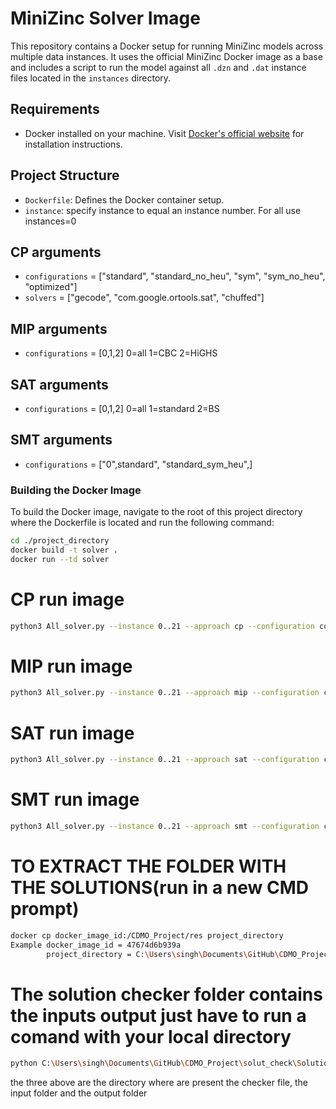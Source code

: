 # MiniZinc Solver Image

This repository contains a Docker setup for running MiniZinc models across multiple data instances. It uses the official MiniZinc Docker image as a base and includes a script to run the model against all `.dzn` and `.dat` instance files located in the `instances` directory.

## Requirements

- Docker installed on your machine. Visit [Docker's official website](https://docs.docker.com/get-docker/) for installation instructions.

## Project Structure
- `Dockerfile`: Defines the Docker container setup.
- `instance`: specify instance to equal an instance number. For all use instances=0 

## CP arguments
- `configurations` = ["standard", "standard_no_heu", "sym", "sym_no_heu", "optimized"]
- `solvers` = ["gecode", "com.google.ortools.sat", "chuffed"]
## MIP arguments
- `configurations` = [0,1,2] 0=all 1=CBC 2=HiGHS
## SAT arguments
- `configurations` = [0,1,2] 0=all 1=standard 2=BS
## SMT arguments
- `configurations` = ["0",standard", "standard_sym_heu",]

### Building the Docker Image

To build the Docker image, navigate to the root of this project directory where the Dockerfile is located and run the following command:

```bash
cd ./project_directory
docker build -t solver .
docker run --td solver 

```

# CP run image
```bash
python3 All_solver.py --instance 0..21 --approach cp --configuration configurations --solver solvers_type
```

# MIP run image
```bash
python3 All_solver.py --instance 0..21 --approach mip --configuration configurations
```
# SAT  run image
```bash
python3 All_solver.py --instance 0..21 --approach sat --configuration configurations
```

# SMT  run image
```bash
python3 All_solver.py --instance 0..21 --approach smt --configuration configurations
```

# TO EXTRACT THE FOLDER WITH THE SOLUTIONS(run in a new CMD prompt)
```bash
docker cp docker_image_id:/CDMO_Project/res project_directory
Example docker_image_id = 47674d6b939a
        project_directory = C:\Users\singh\Documents\GitHub\CDMO_Project
```

# The solution checker folder contains the inputs output just have to run a comand with your local directory
```bash
python C:\Users\singh\Documents\GitHub\CDMO_Project\solut_check\Solution_Checker.py C:\Users\singh\Documents\GitHub\CDMO_Project\solut_check\input C:\Users\singh\Documents\GitHub\CDMO_Project\solut_check\output
```
the three above are the directory where are present the checker file, the input folder and the output folder